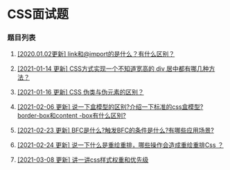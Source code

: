 # CSS面试题

### 题目列表

1. [[2020.01.02更新] link和@import的是什么？有什么区别？](https://github.com/Jeddy-2020/front-end-every-code-interview/issues/2)

2. [[2021-01-14 更新] CSS方式实现一个不知道宽高的 div 居中都有哪几种方法？](https://github.com/Jeddy-2020/front-end-every-code-interview/issues/11)

3. [[2021-01-16 更新] CSS 伪类与伪元素的区别？](https://github.com/Jeddy-2020/front-end-every-code-interview/issues/13)

4. [[2021-02-06 更新] 说一下盒模型的区别?介绍一下标准的css盒模型? border-box和content -box有什么区别?](https://github.com/Jeddy-2020/front-end-every-code-interview/issues/20)

5. [[2021-02-23 更新] BFC是什么?触发BFC的条件是什么?有哪些应用场景?](https://github.com/Jeddy-2020/front-end-every-code-interview/issues/26)

6. [[2021-02-24 更新] 说一下什么是重绘重排，哪些操作会造成重绘重排Css ？](https://github.com/Jeddy-2020/front-end-every-code-interview/issues/27)

7. [[2021-03-08 更新] 讲一讲css样式权重和优先级]()


